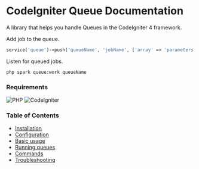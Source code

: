 # CodeIgniter Queue Documentation

A library that helps you handle Queues in the CodeIgniter 4 framework.

Add job to the queue.

```php
service('queue')->push('queueName', 'jobName', ['array' => 'parameters']);
```

Listen for queued jobs.

    php spark queue:work queueName

### Requirements

![PHP](https://img.shields.io/badge/PHP-%5E8.1-red)
![CodeIgniter](https://img.shields.io/badge/CodeIgniter-%5E4.3-red)

### Table of Contents

* [Installation](installation.md)
* [Configuration](configuration.md)
* [Basic usage](basic-usage)
* [Running queues](running-queues)
* [Commands](commands.md)
* [Troubleshooting](troubleshooting.md)
